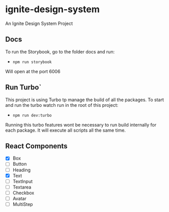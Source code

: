 # ignite-design-system
An Ignite Design System Project

## Docs
To run the Storybook, go to the folder docs and run:
- `npm run storybook`

Will open at the port 6006

## Run Turbo`
This project is using Turbo tp manage the build of all the packages. To start and run the turbo watch run in the root of this project: 

- `npm run dev:turbo`

Running this turbo features wont be necessary to run build internally for each package. It will execute all scripts all the same time.

## React Components
- [X] Box
- [ ] Button
- [ ] Heading
- [x] Text
- [ ] TextInput
- [ ] Textarea
- [ ] Checkbox
- [ ] Avatar
- [ ] MultiStep